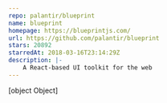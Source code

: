```yaml
---
repo: palantir/blueprint
name: blueprint
homepage: https://blueprintjs.com/
url: https://github.com/palantir/blueprint
stars: 20892
starredAt: 2018-03-16T23:14:29Z
description: |-
    A React-based UI toolkit for the web
---
```


[object Object]
